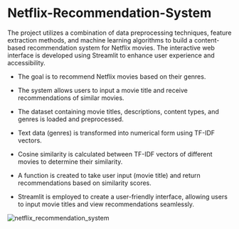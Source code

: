 # Netflix-Recommendation-System
The project utilizes a combination of data preprocessing techniques, feature extraction methods, and machine learning algorithms to build a content-based recommendation system for Netflix movies. The interactive web interface is developed using Streamlit to enhance user experience and accessibility.

- The goal is to recommend Netflix movies based on their genres.
- The system allows users to input a movie title and receive recommendations of similar movies.

- The dataset containing movie titles, descriptions, content types, and genres is loaded and preprocessed.
- Text data (genres) is transformed into numerical form using TF-IDF vectors.
- Cosine similarity is calculated between TF-IDF vectors of different movies to determine their similarity.
- A function is created to take user input (movie title) and return recommendations based on similarity scores.
- Streamlit is employed to create a user-friendly interface, allowing users to input movie titles and view recommendations seamlessly.

![netflix_recommendation_system](https://github.com/manikdamle/Netflix-Recommendation-System/assets/115721290/8002c92f-ceea-4828-90c1-a66390e42403)
